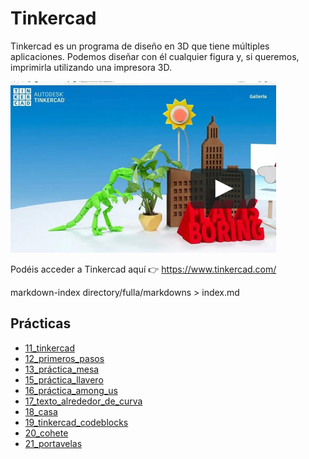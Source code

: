 # Tinkercad

Tinkercad es un programa de diseño en 3D que tiene múltiples aplicaciones. Podemos diseñar con él cualquier figura y, si queremos, imprimirla utilizando una impresora 3D.

![imagen](img/2022-11-29-16-14-47.png)

Podéis acceder a Tinkercad aquí 👉 https://www.tinkercad.com/

markdown-index directory/fulla/markdowns > index.md

## Prácticas

- [11_tinkercad](./1.1._tinkercad.md)
- [12_primeros_pasos](./1.2._Primeros_pasos.md)
- [13_práctica_mesa](./1.3._Práctica_mesa.md)
- [15_práctica_llavero](./1.5._Práctica_llavero.md)
- [16_práctica_among_us](./1.6._Práctica_among_us.md)
- [17_texto_alrededor_de_curva](./1.7._Texto_alrededor_de_curva.md)
- [18_casa](./1.8._Casa.md)
- [19_tinkercad_codeblocks](./1.9._Tinkercad_codeblocks.md)
- [20_cohete](./2.0._Cohete.md)
- [21_portavelas](./2.1._Portavelas.md)


